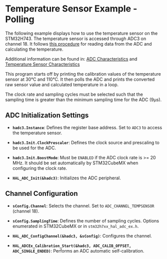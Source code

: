 # Temperature Sensor Example - Polling

The following example displays how to use the temperature sensor on the STM32H743. The temperature sensor is accessed through ADC3 on channel 18. 
It follows [this procedure](https://www.st.com/content/ccc/resource/technical/document/reference_manual/group0/c9/a3/76/fa/55/46/45/fa/DM00314099/files/DM00314099.pdf/jcr:content/translations/en.DM00314099.pdf#page=973) for reading data from the ADC and calculating the temperature.


Additional information can be found in: 
[ADC Characteristics](https://www.st.com/resource/en/datasheet/stm32h743zi.pdf#page=160)
and
[Temperature Sensor Characteristics](https://www.st.com/resource/en/datasheet/stm32h743zi.pdf#page=170)

This program starts off by printing the calibration values of the temperature sensor at 30°C and 110°C. It then polls the ADC and prints the converted raw sensor value and calculated temperature in a loop.

The clock rate and sampling cycles must be selected such that the sampling time is greater than the minimum sampling time for the ADC (9µs). 

## ADC Initialization Settings
* **`hadc3.Instance`**: Defines the register base address. Set to `ADC3` to access the temperature sensor.
* **`hadc3.Init.ClockPrescaler`**: Defines the clock source and prescaling to be used for the ADC.
* **`hadc3.Init.BoostMode`**: Must be `ENABLED` if the ADC clock rate is >= 20 MHz. It should be set automatically by STM32CubeMX when configuring the clock rate.

* **`HAL_ADC_Init(&hadc3)`**: Initializes the ADC peripheral.

## Channel Configuration

* **`sConfig.Channel`**: Selects the channel. Set to `ADC_CHANNEL_TEMPSENSOR` (channel 18).
* **`sConfig.SamplingTime`**: Defines the number of sampling cycles. Options enumerated in STM32CubeMX or in `stm32h7xx_hal_adc_ex.h`.

* **`HAL_ADC_ConfigChannel(&hadc3, &sConfig)`**: Configures the channel.
* **`HAL_ADCEx_Calibration_Start(&hadc3, ADC_CALIB_OFFSET, ADC_SINGLE_ENDED)`**: Performs an ADC automatic self-calibration.